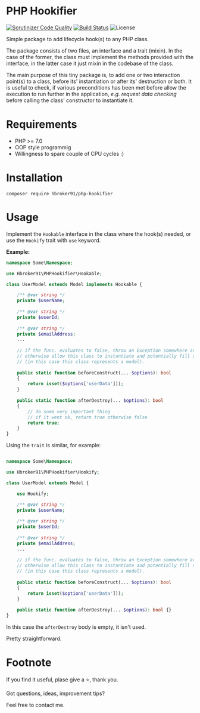 PHP Hookifier 
=======================

[![Scrutinizer Code Quality](https://scrutinizer-ci.com/g/Hbroker/php-hookifier/badges/quality-score.png?b=master)](https://scrutinizer-ci.com/g/Hbroker/php-hookifier/?branch=master)
[![Build Status](https://scrutinizer-ci.com/g/Hbroker/php-hookifier/badges/build.png?b=master)](https://scrutinizer-ci.com/g/Hbroker/php-hookifier/build-status/master) 
![License](https://img.shields.io/github/license/hbroker91/php-hookifier?style=flat-square)

Simple package to add lifecycle hook(s) to any PHP class.

The package consists of two files, an interface and a trait (mixin). In the case of the former, the class must implement the
methods provided with the interface, in the latter case it just mixin in the codebase of the class.

The main purpose of this tiny package is, to add one or two interaction point(s) to a class, before its' instantiation or after its' destruction or both. 
It is useful to check, if various preconditions has been met before allow the execution to run further in the application, _e.g. request data checking_ before calling the class' constructor to instantiate it. 

Requirements
============

* PHP >= 7.0
* OOP style programmig
* Willingness to spare couple of CPU cycles :)

Installation
============
    composer require hbroker91/php-hookifier
Usage
=====
Implement the ```Hookable``` interface in the class where the hook(s) needed, or use the ```Hookify``` trait with ```use``` keyword.

**Example:**
```php
namespace Some\Namespace;

use Hbroker91\PHPHookifier\Hookable;

class UserModel extends Model implements Hookable {

    /** @var string */
    private $userName;
    
    /** @var string */
    private $userId;
    
    /** @var string */
    private $emailAddress;
    ...
    
    // if the func. evaluates to false, throw an Exception somewhere at application's boot
    // otherwise allow this class to instantiate and potentially fill up with data 
    // (in this case this class represents a model).
        
    public static function beforeConstruct(... $options): bool 
    {
        return isset($options['userData']));
    }
    
    public static function afterDestroy(... $options): bool
    {
        // do some very important thing
        // if it went ok, return true otherwise false
        return true;
    }
}
```
Using the ```trait``` is similar, for example:
```php

namespace Some\Namespace;

use Hbroker91\PHPHookifier\Hookify;

class UserModel extends Model {

    use Hookify;

    /** @var string */
    private $userName;
    
    /** @var string */
    private $userId;
    
    /** @var string */
    private $emailAddress;
    ...
    
    // if the func. evaluates to false, throw an Exception somewhere at application's boot
    // otherwise allow this class to instantiate and potentially fill up with data 
    // (in this case this class represents a model).
        
    public static function beforeConstruct(... $options): bool 
    {
        return isset($options['userData']));
    }
    
    public static function afterDestroy(... $options): bool {}
}
```
In this case the ```afterDestroy``` body is empty, it isn't used.

Pretty straightforward.

Footnote
=======

If you find it useful, plase give a :star:, thank you.

Got questions, ideas, improvement tips? 

Feel free to contact me.


